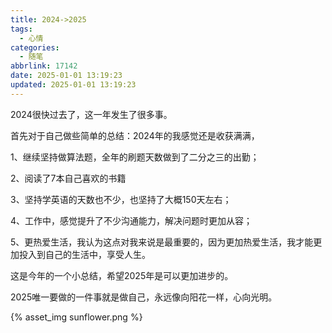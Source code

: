 ```yaml
---
title: 2024->2025
tags:
  - 心情
categories:
  - 随笔
abbrlink: 17142
date: 2025-01-01 13:19:23
updated: 2025-01-01 13:19:23
---
```


2024很快过去了，这一年发生了很多事。

首先对于自己做些简单的总结：2024年的我感觉还是收获满满，

1、继续坚持做算法题，全年的刷题天数做到了二分之三的出勤；

2、阅读了7本自己喜欢的书籍

3、坚持学英语的天数也不少，也坚持了大概150天左右；

4、工作中，感觉提升了不少沟通能力，解决问题时更加从容；

5、更热爱生活，我认为这点对我来说是最重要的，因为更加热爱生活，我才能更加投入到自己的生活中，享受人生。

这是今年的一个小总结，希望2025年是可以更加进步的。

2025唯一要做的一件事就是做自己，永远像向阳花一样，心向光明。

{% asset_img sunflower.png %}
